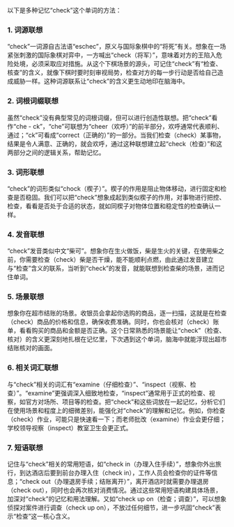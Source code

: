 以下是多种记忆“check”这个单词的方法：

### 1. 词源联想
“check”一词源自古法语“eschec”，原义与国际象棋中的“将死”有关。想象在一场紧张刺激的国际象棋对弈中，一方喊出“check（将军）”，意味着对方的王陷入危险处境，必须采取应对措施。从这个下棋场景的源头，可记住“check”有“检查、核查”的含义，就像下棋时要时刻审视局势，检查对方的每一步行动是否给自己造成威胁一样。这种词源联系让“check”的含义更生动地印在脑海中。

### 2. 词根词缀联想
虽然“check”没有典型常见的词根词缀，但可以进行创造性联想。把“check”看作“che - ck”，“che”可联想为“cheer（欢呼）”的前半部分，欢呼通常代表顺利、通过；“ck”可看成“correct（正确的）”的一部分。当我们检查（check）某事物，结果是令人满意、正确的，就会欢呼，通过这种联想建立起“check（检查）”和这两部分之间的逻辑关系，帮助记忆。

### 3. 词形联想
“check”的词形类似“chock（楔子）”。楔子的作用是阻止物体移动，进行固定和检查是否稳固。我们可以把“check”想象成起到类似楔子的作用，对事物进行把控、检查，看看是否处于合适的状态，就如同楔子对物体位置和稳定性的检查确认一样。

### 4. 发音联想
“check”发音类似中文“柴可”。想象你在生火做饭，柴是生火的关键，在使用柴之前，你需要检查（check）柴是否干燥，能不能顺利点燃，由此通过发音建立与“检查”含义的联系，当听到“check”的发音，就能联想到检查柴的场景，进而记住单词。

### 5. 场景联想
想象你在超市结账的场景。收银员会拿起你选购的商品，逐一扫描，这就是在检查（check）商品的价格和信息，确保收费准确。同时，你也会核对（check）账单，看看购买的商品和金额是否正确。这个日常熟悉的场景能让“check”（检查、核对）的含义更深刻地扎根在记忆里，下次遇到这个单词，脑海中就能浮现出超市结账核对的画面。

### 6. 相关词汇联想
与“check”相关的词汇有“examine（仔细检查）”、“inspect（视察、检查）”。“examine”更强调深入细致地检查，“inspect”通常用于正式的检查、视察，如官方对场所、项目等的检查。把“check”和这些词放在一起记忆，分析它们在使用场景和程度上的细微差别，能强化对“check”的理解和记忆。例如，你检查（check）作业，可能只是快速看一下；而老师批改（examine）作业会更仔细；学校领导视察（inspect）教室卫生会更正式。

### 7. 短语联想
记住与“check”相关的常用短语，如“check in（办理入住手续）”，想象你外出旅行，到达酒店后要到前台办理入住（check in），工作人员会检查你的证件等信息；“check out（办理退房手续；结账离开）”，离开酒店时就需要办理退房（check out），同时也会再次核对消费情况。通过这些常用短语构建具体场景，加深对“check”的记忆和用法理解。又如“check up on（检查；调查）”，可以想象侦探对案件进行调查（check up on），不放过任何细节，进一步巩固“check”表示“检查”这一核心含义。 